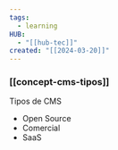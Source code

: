 ```yaml
---
tags:
  - learning
HUB:
  - "[[hub-tec]]"
created: "[[2024-03-20]]"
---
```

### [[concept-cms-tipos]]

Tipos de CMS
- Open Source
- Comercial
- SaaS

